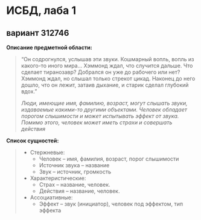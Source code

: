 # ИСБД, лаба 1
## вариант 312746
**Описание предметной области:**
> “Он содрогнулся, услышав эти звуки. Кошмарный вопль, вопль из какого-то иного мира... Хэммонд ждал, что случится дальше. Что сделает тиранозавр? Добрался он уже до рабочего или нет? Хэммонд ждал, но слышал только стрекот цикад. Наконец до него дошло, что он лежит, затаив дыхание, и старик сделал глубокий вдох.”
>
> *Люди, имеющие имя, фамилию, возраст, могут слышать звуки, издаваемые какими-то другими объектами. Человек обладает порогом слышимости и может испытывать эффект от звука. Помимо этого, человек может иметь страхи и совершать действия*

**Список сущностей:**
> - Стержневые:
>   - Человек – имя, фамилия, возраст, порог слышимости
>   - Источник звука – название
>   - Звук – источник, громкость
> - Характеристические:
>   - Страх – название, человек.
>   - Действия – название, человек.
> - Ассоциативные:
>   - Эффект – звук (инициатор), человек под эффектом, тип эффекта
